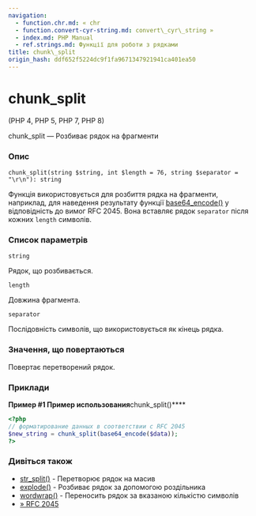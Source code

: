 ```yaml
---
navigation:
  - function.chr.md: « chr
  - function.convert-cyr-string.md: convert\_cyr\_string »
  - index.md: PHP Manual
  - ref.strings.md: Функції для роботи з рядками
title: chunk\_split
origin_hash: ddf652f5224dc9f1fa9671347921941ca401ea50
---
```

# chunk\_split

(PHP 4, PHP 5, PHP 7, PHP 8)

chunk\_split — Розбиває рядок на фрагменти

### Опис

```methodsynopsis
chunk_split(string $string, int $length = 76, string $separator = "\r\n"): string
```

Функція використовується для розбиття рядка на фрагменти, наприклад, для наведення результату функції [base64\_encode()](function.base64-encode.md) у відповідність до вимог RFC 2045. Вона вставляє рядок `separator` після кожних `length` символів.

### Список параметрів

`string`

Рядок, що розбивається.

`length`

Довжина фрагмента.

`separator`

Послідовність символів, що використовується як кінець рядка.

### Значення, що повертаються

Повертає перетворений рядок.

### Приклади

**Пример #1 Пример использования**chunk\_split()\*\*\*\*

```php
<?php
// форматирование данных в соответствии с RFC 2045
$new_string = chunk_split(base64_encode($data));
?>
```

### Дивіться також

-   [str\_split()](function.str-split.md) \- Перетворює рядок на масив
-   [explode()](function.explode.md) \- Розбиває рядок за допомогою роздільника
-   [wordwrap()](function.wordwrap.md) \- Переносить рядок за вказаною кількістю символів
-   [» RFC 2045](http://www.faqs.org/rfcs/rfc2045)
